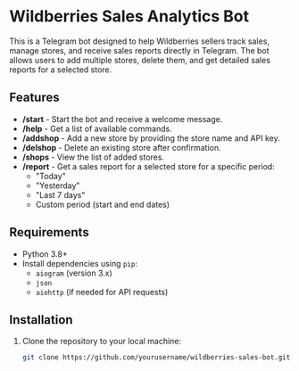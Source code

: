 # Wildberries Sales Analytics Bot

This is a Telegram bot designed to help Wildberries sellers track sales, manage stores, and receive sales reports directly in Telegram. The bot allows users to add multiple stores, delete them, and get detailed sales reports for a selected store.

## Features

- **/start** - Start the bot and receive a welcome message.
- **/help** - Get a list of available commands.
- **/addshop** - Add a new store by providing the store name and API key.
- **/delshop** - Delete an existing store after confirmation.
- **/shops** - View the list of added stores.
- **/report** - Get a sales report for a selected store for a specific period:
  - "Today"
  - "Yesterday"
  - "Last 7 days"
  - Custom period (start and end dates)

## Requirements

- Python 3.8+
- Install dependencies using `pip`:
  - `aiogram` (version 3.x)
  - `json`
  - `aiohttp` (if needed for API requests)

## Installation

1. Clone the repository to your local machine:
   ```bash
   git clone https://github.com/yourusername/wildberries-sales-bot.git
